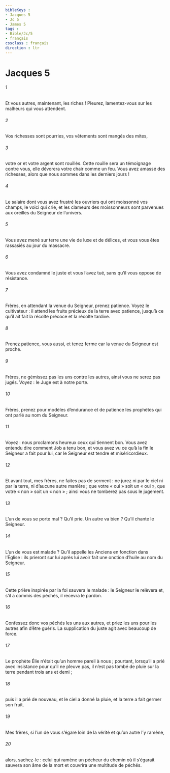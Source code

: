 ```yaml
---
bibleKeys : 
- Jacques 5
- Jc 5
- James 5
tags : 
- Bible/Jc/5
- français
cssclass : français
direction : ltr
---
```


# Jacques 5

###### 1
Et vous autres, maintenant, les riches ! Pleurez, lamentez-vous sur les malheurs qui vous attendent.
###### 2
Vos richesses sont pourries, vos vêtements sont mangés des mites,
###### 3
votre or et votre argent sont rouillés. Cette rouille sera un témoignage contre vous, elle dévorera votre chair comme un feu. Vous avez amassé des richesses, alors que nous sommes dans les derniers jours !
###### 4
Le salaire dont vous avez frustré les ouvriers qui ont moissonné vos champs, le voici qui crie, et les clameurs des moissonneurs sont parvenues aux oreilles du Seigneur de l’univers.
###### 5
Vous avez mené sur terre une vie de luxe et de délices, et vous vous êtes rassasiés au jour du massacre.
###### 6
Vous avez condamné le juste et vous l’avez tué, sans qu’il vous oppose de résistance.
###### 7
Frères, en attendant la venue du Seigneur, prenez patience. Voyez le cultivateur : il attend les fruits précieux de la terre avec patience, jusqu’à ce qu’il ait fait la récolte précoce et la récolte tardive.
###### 8
Prenez patience, vous aussi, et tenez ferme car la venue du Seigneur est proche.
###### 9
Frères, ne gémissez pas les uns contre les autres, ainsi vous ne serez pas jugés. Voyez : le Juge est à notre porte.
###### 10
Frères, prenez pour modèles d’endurance et de patience les prophètes qui ont parlé au nom du Seigneur.
###### 11
Voyez : nous proclamons heureux ceux qui tiennent bon. Vous avez entendu dire comment Job a tenu bon, et vous avez vu ce qu’à la fin le Seigneur a fait pour lui, car le Seigneur est tendre et miséricordieux.
###### 12
Et avant tout, mes frères, ne faites pas de serment : ne jurez ni par le ciel ni par la terre, ni d’aucune autre manière ; que votre « oui » soit un « oui », que votre « non » soit un « non » ; ainsi vous ne tomberez pas sous le jugement.
###### 13
L’un de vous se porte mal ? Qu’il prie. Un autre va bien ? Qu’il chante le Seigneur.
###### 14
L’un de vous est malade ? Qu’il appelle les Anciens en fonction dans l’Église : ils prieront sur lui après lui avoir fait une onction d’huile au nom du Seigneur.
###### 15
Cette prière inspirée par la foi sauvera le malade : le Seigneur le relèvera et, s’il a commis des péchés, il recevra le pardon.
###### 16
Confessez donc vos péchés les uns aux autres, et priez les uns pour les autres afin d’être guéris.
La supplication du juste agit avec beaucoup de force.
###### 17
Le prophète Élie n’était qu’un homme pareil à nous ; pourtant, lorsqu’il a prié avec insistance pour qu’il ne pleuve pas, il n’est pas tombé de pluie sur la terre pendant trois ans et demi ;
###### 18
puis il a prié de nouveau, et le ciel a donné la pluie, et la terre a fait germer son fruit.
###### 19
Mes frères, si l’un de vous s’égare loin de la vérité et qu’un autre l’y ramène,
###### 20
alors, sachez-le : celui qui ramène un pécheur du chemin où il s’égarait sauvera son âme de la mort et couvrira une multitude de péchés.
